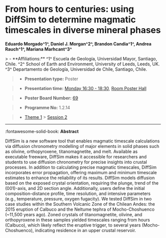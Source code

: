 # From hours to centuries: using DiffSim to determine magmatic timescales in diverse mineral phases

**Eduardo Morgado^1^, Daniel J. Morgan^2^, Brandon Candia^1^, Andrea Rauch^1^, Mariana Marhcant^3^**

<!-- more -->> - **Affiliations:** ^1^ Escuela de Geología, Universidad Mayor, Santiago, Chile. ^2^ School of Earth and Environment, University of Leeds, Leeds, UK. ^3^ Departamento de Geología, Universidad de Chile, Santiago, Chile.

> - **Presentation type:** Poster

> - **Presentation time:** [Monday 16:30 - 18:30](../sessions_comparison.md#__tabbed_1_6), [Room Poster Hall](../maps_venue.md#__tabbed_1_1)

> - **Poster Board Number:** [69](../map_poster_boards.md#monday)

> - **Programme No:** 1.2.14

> - [Theme 1](../theme1.md) > [Session 2](../sessions/session-1-2.md)

--- 

:fontawesome-solid-book: **Abstract**

DiffSim is a new software tool that enables magmatic timescale calculations via diffusion chronometry modelling of major elements in solid phases such as olivine, orthopyroxene, titanomagnetite, and melt. Available as executable freeware, DiffSim makes it accessible for researchers and students to use diffusion chronometry for precise insights into crustal processes. In addition to calculating precise magmatic timescales, DiffSim incorporates error propagation, offering maximum and minimum timescale estimates to enhance the reliability of its results. DiffSim models diffusion based on the exposed crystal orientation, requiring the plunge, trend of the (001)-axis, and 2D section angle. Additionally, users define the initial composition-distance profile, time resolution, and intensive parameters (e.g., temperature, pressure, oxygen fugacity).
We tested DiffSim in two case studies within the Southern Volcanic Zone of the Chilean Andes: the 2015 eruption of Calbuco and the Neltume tephra of Mocho-Choshuenco (~11,500 years ago). Zoned crystals of titanomagnetite, olivine, and orthopyroxene in these samples yielded timescales ranging from hours (Calbuco), which likely reflect the eruptive trigger, to several years (Mocho-Choshuenco), indicating residence in an upper crustal reservoir.

